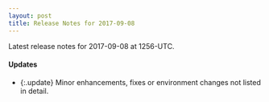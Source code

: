 ```yaml
---
layout: post
title: Release Notes for 2017-09-08
---
```


Latest release notes for 2017-09-08 at 1256-UTC.

<div class='updates' markdown='1'>

#### Updates

- {:.update} Minor enhancements, fixes or environment changes not listed in detail.

</div>


